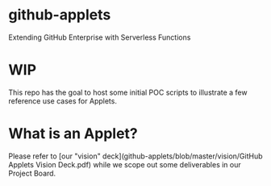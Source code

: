 # github-applets
Extending GitHub Enterprise with Serverless Functions

# WIP
This repo has the goal to host some initial POC scripts to illustrate a few reference use cases for Applets.

# What is an Applet?
Please refer to [our "vision" deck](github-applets/blob/master/vision/GitHub Applets Vision Deck.pdf) while we scope out some deliverables in our Project Board.
